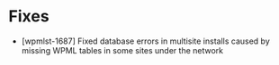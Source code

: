 # Fixes
* [wpmlst-1687] Fixed database errors in multisite installs caused by missing WPML tables in some sites under the network